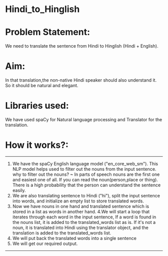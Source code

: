 # Hindi_to_Hinglish

# Problem Statement:
We need to translate the sentence from Hindi to Hinglish (Hindi + English).

# Aim:
In that translation,the non-native Hindi speaker should also understand it. So it should be natural and elegant.

# Libraries used:
We have used spaCy for Natural language processing and Translator for the translation.

# How it works?:
***
  1. We have the spaCy English language model ("en_core_web_sm"). This NLP model helps used to filter out the nouns from the input sentence.
    why to filter out the nouns?
      ~ In parts of speech nouns are the first one and easiest one of all. If you can read the noun(person,place or thing). There is a high probability that the person can understand the sentence easily.
  2. We are also translating sentence to Hindi ("hi"), split the input sentence into words, and initialize an empty list to store translated words.
  3. Now we have nouns in one hand and translated sentence which is stored in a list as words in another hand.
  4.We will start a loop that iterates through each word in the input sentence, If a word is found in the nouns list, it is added to the translated_words list as is. If it's not a noun, it is translated into Hindi using the translator object, and the translation is added to the translated_words list.
  5. We will put back the translated words into a single sentence
  6. We will get our required output.
***
